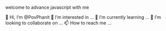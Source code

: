  welcome to advance javascript with me

👋 Hi, I’m @PovPhanit
👀 I’m interested in ...
🌱 I’m currently learning ...
💞️ I’m looking to collaborate on ...
📫 How to reach me ...
 
